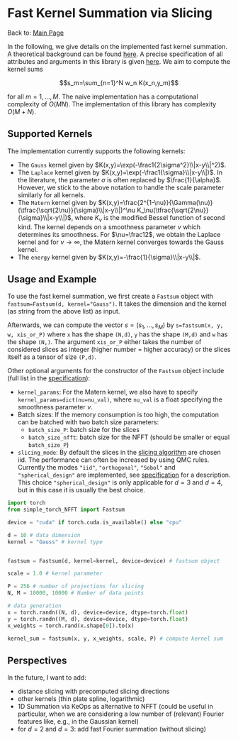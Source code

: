 # Fast Kernel Summation via Slicing

Back to: [Main Page](../../readme.md)

In the following, we give details on the implemented fast kernel summation. A theoretical background can be found [here](background.md). A precise specification of all attributes and arguments in this library is given [here](specification.md).
We aim to compute the kernel sums

$$s_m=\sum_{n=1}^N w_n K(x_n,y_m)$$

for all $m=1,...,M$. The naive implementation has a computational complexity of $O(MN)$. The implementation of this library has complexity $O(M+N)$.

## Supported Kernels

The implementation currently supports the following kernels:

- The `Gauss` kernel given by $K(x,y)=\exp(-\frac1{2\sigma^2}\\|x-y\\|^2)$.
- The `Laplace` kernel given by $K(x,y)=\exp(-\frac1{\sigma}\\|x-y\\|)$. In the literature, the parameter $\sigma$ is often replaced by $\frac{1}{\alpha}$. However, we stick to the above notation to handle the scale parameter similarly for all kernels.
- The `Matern` kernel given by $K(x,y)=\frac{2^{1-\nu}}{\Gamma(\nu)}(\tfrac{\sqrt{2\nu}}{\sigma}\\|x-y\\|)^\nu K_\nu(\tfrac{\sqrt{2\nu}}{\sigma}\\|x-y\\|)$, where $K_\nu$ is the modified Bessel function of second kind. The kernel depends on a smoothness parameter $\nu$ which determines its smoothness. For $\nu=\frac12$, we obtain the Laplace kernel and for $\nu\to\infty$, the Matern kernel converges towards the Gauss kernel.
- The `energy` kernel given by $K(x,y)=-\frac{1}{\sigma}\\|x-y\\|$.


## Usage and Example

To use the fast kernel summation, we first create a `Fastsum` object with `fastsum=Fastsum(d, kernel="Gauss")`. It takes the dimension and the kernel (as string from the above list) as input. 

Afterwards, we can compute the vector $s=(s_1,...,s_M)$ by `s=fastsum(x, y, w, xis_or_P)` where `x` has the shape `(N,d)`, `y` has the shape `(M,d)` and `w` has the shape `(N,)`. The argument `xis_or_P` either takes the number of considered slices as integer (higher number = higher accuracy) or the slices itself as a tensor of size `(P,d)`.

Other optional arguments for the constructor of the `Fastsum` object include (full list in the [specification](specification.md)):

- `kernel_params`: For the Matern kernel, we also have to specify `kernel_params=dict(nu=nu_val)`, where `nu_val` is a float specifying the smoothness parameter $\nu$.
- Batch sizes: If the memory consumption is too high, the computation can be batched with two batch size parameters:
	- `batch_size_P`: batch size for the slices
	- `batch_size_nfft`: batch size for the NFFT (should be smaller or equal `batch_size_P`)
- `slicing_mode`: By default the slices in the [slicing algorithm](background.md) are chosen iid. The performance can often be increased by using QMC rules. Currently the modes `"iid"`, `"orthogonal"`, `"Sobol"` and `"spherical_design"` are implemented, see [specification](specification.md) for a description. This choice `"spherical_design"` is only applicable for $d=3$ and $d=4$, but in this case it is usually the best choice.



```python
import torch
from simple_torch_NFFT import Fastsum

device = "cuda" if torch.cuda.is_available() else "cpu"

d = 10 # data dimension
kernel = "Gauss" # kernel type


fastsum = Fastsum(d, kernel=kernel, device=device) # fastsum object

scale = 1.0 # kernel parameter

P = 256 # number of projections for slicing
N, M = 10000, 10000 # Number of data points

# data generation
x = torch.randn((N, d), device=device, dtype=torch.float)
y = torch.randn((M, d), device=device, dtype=torch.float)
x_weights = torch.rand(x.shape[0]).to(x)

kernel_sum = fastsum(x, y, x_weights, scale, P) # compute kernel sum
```

## Perspectives

In the future, I want to add:

- distance slicing with precomputed slicing directions
- other kernels (thin plate spline, logarithmic)
- 1D Summation via KeOps as alternative to NFFT (could be useful in particular, when we are considering a low number of (relevant) Fourier features like, e.g., in the Gaussian kernel)
- for $d=2$ and $d=3$: add fast Fourier summation (without slicing)
